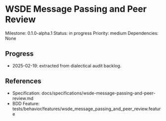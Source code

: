 # WSDE Message Passing and Peer Review
Milestone: 0.1.0-alpha.1
Status: in progress
Priority: medium
Dependencies: None

## Progress
- 2025-02-19: extracted from dialectical audit backlog.

## References
- Specification: docs/specifications/wsde-message-passing-and-peer-review.md
- BDD Feature: tests/behavior/features/wsde_message_passing_and_peer_review.feature
